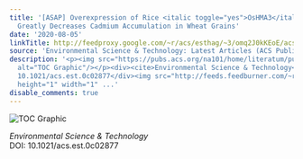 ```yaml
---
title: '[ASAP] Overexpression of Rice <italic toggle="yes">OsHMA3</italic> in Wheat
  Greatly Decreases Cadmium Accumulation in Wheat Grains'
date: '2020-08-05'
linkTitle: http://feedproxy.google.com/~r/acs/esthag/~3/omq2J0kKEoE/acs.est.0c02877
source: 'Environmental Science & Technology: Latest Articles (ACS Publications)'
description: '<p><img src="https://pubs.acs.org/na101/home/literatum/publisher/achs/journals/content/esthag/0/esthag.ahead-of-print/acs.est.0c02877/20200805/images/medium/es0c02877_0007.gif"
  alt="TOC Graphic"/></p><div><cite>Environmental Science & Technology</cite></div><div>DOI:
  10.1021/acs.est.0c02877</div><img src="http://feeds.feedburner.com/~r/acs/esthag/~4/omq2J0kKEoE"
  height="1" width="1" ...'
disable_comments: true
---
```

<p><img src="https://pubs.acs.org/na101/home/literatum/publisher/achs/journals/content/esthag/0/esthag.ahead-of-print/acs.est.0c02877/20200805/images/medium/es0c02877_0007.gif" alt="TOC Graphic"/></p><div><cite>Environmental Science & Technology</cite></div><div>DOI: 10.1021/acs.est.0c02877</div><img src="http://feeds.feedburner.com/~r/acs/esthag/~4/omq2J0kKEoE" height="1" width="1" ...